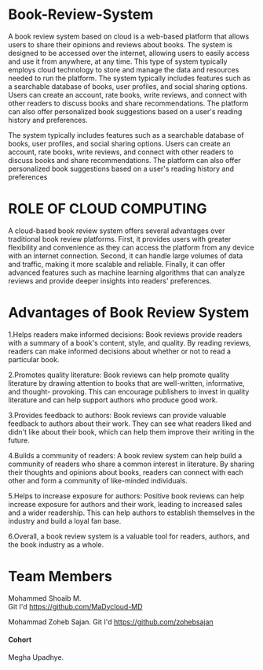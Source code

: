 # Book-Review-System
A book review system based on cloud is a web-based platform that allows users to share their opinions and reviews about books. The system is designed to be accessed over the internet, allowing users to easily access and use it from anywhere, at any time. This type of system typically employs cloud technology to store and manage the data and resources needed to run the platform.
The system typically includes features such as a searchable database of books, user profiles, and social sharing options. Users can create an account, rate books, write reviews, and connect with other readers to discuss books and share recommendations. The platform can also offer personalized book suggestions based on a user's reading history and preferences.
<br>

The system typically includes features such as a searchable database of books, user profiles, and social sharing options. Users can create an account, rate books, write reviews, and connect with other readers to discuss books and share recommendations. The platform can also offer personalized book suggestions based on a user's reading history and preferences



# ROLE OF CLOUD COMPUTING
A cloud-based book review system offers several advantages over traditional book review platforms. First, it provides users with greater flexibility and convenience as they can access the platform from any device with an internet connection. Second, it can handle large volumes of data and traffic, making it more scalable and reliable. Finally, it can offer advanced features such as machine learning algorithms that can analyze reviews and provide deeper insights into readers' preferences.


# Advantages of Book Review System

1.Helps readers make informed decisions: Book reviews provide readers with a summary of a book's content, style, and quality. By reading reviews, readers can make informed decisions about whether or not to read a particular book.
<br>

2.Promotes quality literature: Book reviews can help promote quality literature by drawing attention to books that are well-written, informative, and thought- provoking. This can encourage publishers to invest in quality literature and can help support authors who produce good work.
<br>

3.Provides feedback to authors: Book reviews can provide valuable feedback to authors about their work. They can see what readers liked and didn't like about their book, which can help them improve their writing in the future.
<br>

4.Builds a community of readers: A book review system can help build a community of readers who share a common interest in literature. By sharing their thoughts and opinions about books, readers can connect with each other and form a community of like-minded individuals.
<br>

5.Helps to increase exposure for authors: Positive book reviews can help increase exposure for authors and their work, leading to increased sales and a wider readership. This can help authors to establish themselves in the industry and build a loyal fan base.
<br>

6.Overall, a book review system is a valuable tool for readers, authors, and the book industry as a whole.





# Team Members 

Mohammed Shoaib M.<br>
Git I'd https://github.com/MaDycloud-MD
<br>

Mohammad Zoheb Sajan. 
Git I'd https://github.com/zohebsajan
<br>

<h4> Cohort </h4>
Megha Upadhye.

